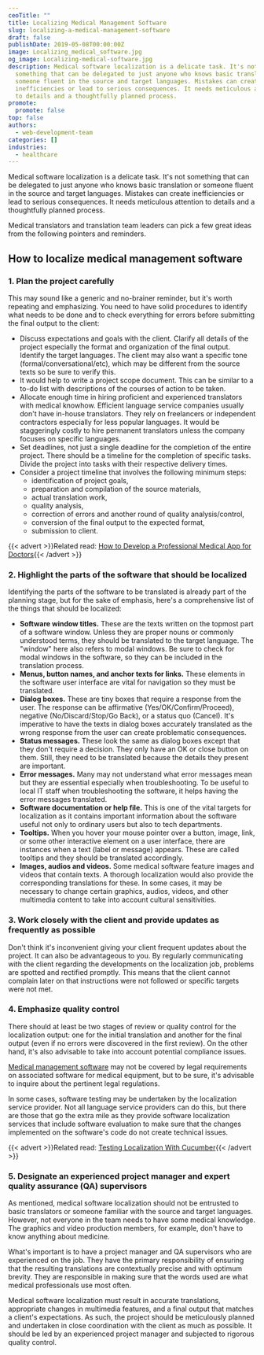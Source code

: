 ```yaml
---
ceoTitle: ""
title: Localizing Medical Management Software
slug: localizing-a-medical-management-software
draft: false
publishDate: 2019-05-08T00:00:00Z
image: Localizing_medical_software.jpg
og_image: Localizing-medical-software.jpg
description: Medical software localization is a delicate task. It's not
  something that can be delegated to just anyone who knows basic translation or
  someone fluent in the source and target languages. Mistakes can create
  inefficiencies or lead to serious consequences. It needs meticulous attention
  to details and a thoughtfully planned process.
promote:
  promote: false
top: false
authors:
  - web-development-team
categories: []
industries:
  - healthcare
---
```

Medical software localization is a delicate task. It's not something that can be delegated to just anyone who knows basic translation or someone fluent in the source and target languages. Mistakes can create inefficiencies or lead to serious consequences. It needs meticulous attention to details and a thoughtfully planned process.

Medical translators and translation team leaders can pick a few great ideas from the following pointers and reminders.

## How to localize medical management software

### 1. Plan the project carefully

This may sound like a generic and no-brainer reminder, but it's worth repeating and emphasizing. You need to have solid procedures to identify what needs to be done and to check everything for errors before submitting the final output to the client:

* Discuss expectations and goals with the client. Clarify all details of the project especially the format and organization of the final output. Identify the target languages. The client may also want a specific tone (formal/conversational/etc), which may be different from the source texts so be sure to verify this.
* It would help to write a project scope document. This can be similar to a to-do list with descriptions of the courses of action to be taken.
* Allocate enough time in hiring proficient and experienced translators with medical knowhow. Efficient language service companies usually don't have in-house translators. They rely on freelancers or independent contractors especially for less popular languages. It would be staggeringly costly to hire permanent translators unless the company focuses on specific languages.
* Set deadlines, not just a single deadline for the completion of the entire project. There should be a timeline for the completion of specific tasks. Divide the project into tasks with their respective delivery times.
* Consider a project timeline that involves the following minimum steps:
  * identification of project goals,
  * preparation and compilation of the source materials,
  * actual translation work,
  * quality analysis,
  * correction of errors and another round of quality analysis/control,
  * conversion of the final output to the expected format,
  * submission to client.

{{< advert >}}Related read: [How to Develop a Professional Medical App for Doctors](https://anadea.info/blog/how-to-develop-a-professional-medical-app-for-doctors){{< /advert >}}

### 2. Highlight the parts of the software that should be localized

Identifying the parts of the software to be translated is already part of the planning stage, but for the sake of emphasis, here's a comprehensive list of the things that should be localized:

* **Software window titles.** These are the texts written on the topmost part of a software window. Unless they are proper nouns or commonly understood terms, they should be translated to the target language. The "window" here also refers to modal windows. Be sure to check for modal windows in the software, so they can be included in the translation process.
* **Menus, button names, and anchor texts for links.** These elements in the software user interface are vital for navigation so they must be translated.
* **Dialog boxes.** These are tiny boxes that require a response from the user. The response can be affirmative (Yes/OK/Confirm/Proceed), negative (No/Discard/Stop/Go Back), or a status quo (Cancel). It's imperative to have the texts in dialog boxes accurately translated as the wrong response from the user can create problematic consequences.
* **Status messages.** These look the same as dialog boxes except that they don't require a decision. They only have an OK or close button on them. Still, they need to be translated because the details they present are important.
* **Error messages.** Many may not understand what error messages mean but they are essential especially when troubleshooting. To be useful to local IT staff when troubleshooting the software, it helps having the error messages translated.
* **Software documentation or help file.** This is one of the vital targets for localization as it contains important information about the software useful not only to ordinary users but also to tech departments.
* **Tooltips.** When you hover your mouse pointer over a button, image, link, or some other interactive element on a user interface, there are instances when a text (label or message) appears. These are called tooltips and they should be translated accordingly.
* **Images, audios and videos.** Some medical software feature images and videos that contain texts. A thorough localization would also provide the corresponding translations for these. In some cases, it may be necessary to change certain graphics, audios, videos, and other multimedia content to take into account cultural sensitivities.

### 3. Work closely with the client and provide updates as frequently as possible

Don't think it's inconvenient giving your client frequent updates about the project. It can also be advantageous to you. By regularly communicating with the client regarding the developments on the localization job, problems are spotted and rectified promptly. This means that the client cannot complain later on that instructions were not followed or specific targets were not met.

### 4. Emphasize quality control

There should at least be two stages of review or quality control for the localization output: one for the initial translation and another for the final output (even if no errors were discovered in the first review). On the other hand, it's also advisable to take into account potential compliance issues.

[Medical management software](https://anadea.info/solutions/medical-app-development/hospital-management-development) may not be covered by legal requirements on associated software for medical equipment, but to be sure, it's advisable to inquire about the pertinent legal regulations.

In some cases, software testing may be undertaken by the localization service provider. Not all language service providers can do this, but there are those that go the extra mile as they provide software localization services that include software evaluation to make sure that the changes implemented on the software's code do not create technical issues.

{{< advert >}}Related read: [Testing Localization With Cucumber](https://anadea.info/blog/testing-localization-with-cucumber){{< /advert >}}

### 5. Designate an experienced project manager and expert quality assurance (QA) supervisors

As mentioned, medical software localization should not be entrusted to basic translators or someone familiar with the source and target languages. However, not everyone in the team needs to have some medical knowledge. The graphics and video production members, for example, don't have to know anything about medicine.

What's important is to have a project manager and QA supervisors who are experienced on the job. They have the primary responsibility of ensuring that the resulting translations are contextually precise and with optimum brevity. They are responsible in making sure that the words used are what medical professionals use most often.

Medical software localization must result in accurate translations, appropriate changes in multimedia features, and a final output that matches a client's expectations. As such, the project should be meticulously planned and undertaken in close coordination with the client as much as possible. It should be led by an experienced project manager and subjected to rigorous quality control.
